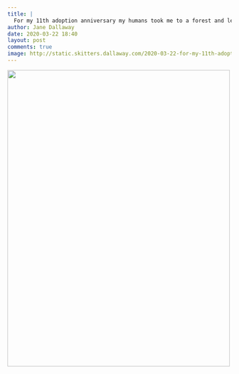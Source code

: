 ```yaml
---
title: |
  For my 11th adoption anniversary my humans took me to a forest and let me see (at a distance) two deer. I liked what I saw 🦌🐕
author: Jane Dallaway
date: 2020-03-22 18:40
layout: post
comments: true
image: http://static.skitters.dallaway.com/2020-03-22-for-my-11th-adoption-anniversary-my-humans-took-me-to-a-forest-and-let-me-see--at-a-distance--two-deer--i-liked-what-i-saw-thumb-1-IMG-0383.JPG
---
```


<div>
        <a href="http://static.skitters.dallaway.com/2020-03-22-for-my-11th-adoption-anniversary-my-humans-took-me-to-a-forest-and-let-me-see--at-a-distance--two-deer--i-liked-what-i-saw-fullsize-1-IMG-0383.JPG">
          <img src="http://static.skitters.dallaway.com/2020-03-22-for-my-11th-adoption-anniversary-my-humans-took-me-to-a-forest-and-let-me-see--at-a-distance--two-deer--i-liked-what-i-saw-thumb-1-IMG-0383.JPG" width="500" height="667"/>
        </a>
      </div>


  
      
